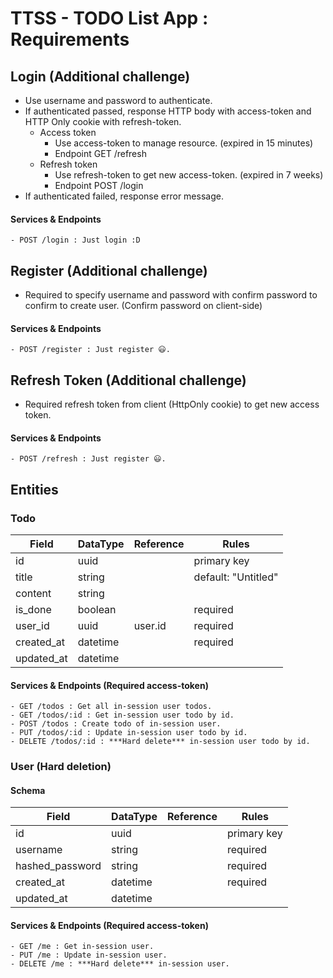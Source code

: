 # TTSS - TODO List App : Requirements
## Login (Additional challenge)
  - Use username and password to authenticate.
  - If authenticated passed, response HTTP body with access-token and HTTP Only cookie with refresh-token.
    - Access token
      - Use access-token to manage resource. (expired in 15 minutes)
      - Endpoint GET /refresh
    - Refresh token
      - Use refresh-token to get new access-token. (expired in 7 weeks)
      - Endpoint POST /login
  - If authenticated failed, response error message.
#### Services & Endpoints
    - POST /login : Just login :D

## Register (Additional challenge)
  - Required to specify username and password with confirm password to confirm to create user. (Confirm password on client-side)
#### Services & Endpoints
    - POST /register : Just register 😃.

## Refresh Token (Additional challenge)
  - Required refresh token from client (HttpOnly cookie) to get new access token.
#### Services & Endpoints
    - POST /refresh : Just register 😃.

## Entities
### Todo
| Field         | DataType | Reference     | Rules               |
|---------------|----------|---------------|---------------------|
| id            | uuid     |               | primary key         |
| title         | string   |               | default: "Untitled" |
| content       | string   |               |                     |
| is_done       | boolean  |               | required            |
| user_id       | uuid     | user.id       | required            |
| created_at    | datetime |               | required            |
| updated_at    | datetime |               |                     |

#### Services & Endpoints (Required access-token)
    - GET /todos : Get all in-session user todos.
    - GET /todos/:id : Get in-session user todo by id.
    - POST /todos : Create todo of in-session user.
    - PUT /todos/:id : Update in-session user todo by id.
    - DELETE /todos/:id : ***Hard delete*** in-session user todo by id.

### User (Hard deletion)
#### Schema
| Field           | DataType | Reference     | Rules               |
|-----------------|----------|---------------|---------------------|
| id              | uuid     |               | primary key         |
| username        | string   |               | required            |
| hashed_password | string   |               | required            |
| created_at      | datetime |               | required            |
| updated_at      | datetime |               |                     |

#### Services & Endpoints (Required access-token)
    - GET /me : Get in-session user.
    - PUT /me : Update in-session user.
    - DELETE /me : ***Hard delete*** in-session user.